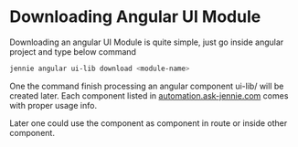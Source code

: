 # Downloading Angular UI Module

Downloading an angular UI Module is quite simple, just go inside angular project and type below command

```bash
jennie angular ui-lib download <module-name>
```

One the command finish processing an angular component ui-lib/<module-name> will be created later.
Each component listed in [automation.ask-jennie.com](https://automations.ask-jennie.com) comes with proper usage info.

Later one could use the component as component in route or inside other component.